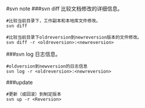#svn note
###svn diff
比较文档修改的详细信息。
```
#比较当前目录下，工作副本和本地库文件修改。
svn diff  

#比较当前目录下oldreversion到newreversion版本的文件修改。
svn diff -r <oldreversion>:<newreversion>  
```
###svn log
日志信息。
```
#oldversion到newversion的日志信息
svn log -r <oldreversion>:<newreversion>
```
###update
```
#更新（或回滚）到制定版本
svn up -r <Reversion>
```